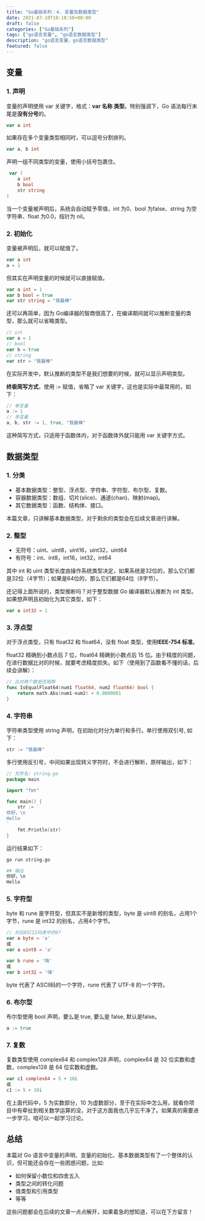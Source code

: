 ```yaml
---
title: "Go基础系列：4. 变量及数据类型"
date: 2021-07-10T18:18:56+08:00
draft: false
categories: ["Go基础系列"]
tags: ["go语言变量", "go语言数据类型"]
description: "go语言变量，go语言数据类型"
featured: false
---
```


## 变量

### 1. 声明

变量的声明使用 var 关键字，格式：**var 名称 类型**。特别强调下，Go 语法每行末尾是**没有分号**的。

```go
var a int
```

如果存在多个变量类型相同时，可以逗号分割排列。

```go
var a, b int
```

声明一组不同类型的变量，使用小括号包裹住。

```go
 var (
	a int
	b bool
	str string
)
```

当一个变量被声明后，系统会自动赋予零值，int 为0、bool 为false、string 为空字符串、float 为0.0，指针为 nil。

### 2. 初始化

变量被声明后，就可以赋值了。

```go
var a int
a = 1
```

但其实在声明变量的时候就可以直接赋值。

```go
var a int = 1
var b bool = true
var str string = "我最棒"
```

还可以再简单，因为 Go编译器的智商很高了，在编译期间就可以推断变量的类型，那么就可以省略类型。

```go
// int
var a = 1
// bool
var b = true
// string
var str = "我最棒"
```

在实际开发中，默认推断的类型不是我们想要的时候，就可以显示声明类型。

**终极简写方式**，使用 := 赋值，省略了 var 关键字，这也是实际中最常用的，如下：

```go
// 单变量
a := 1
// 多变量
a, b, str := 1, true, "我最棒"
```

这种简写方式，只适用于函数体内，对于函数体外就只能用 var 关键字方式。

## 数据类型

### 1. 分类

- 基本数据类型：整型、浮点型、字符串、字符型、布尔型、复数。
- 容器数据类型：数组、切片(slice)、通道(chan)、映射(map)。
- 其它数据类型：函数、结构体、接口。

本篇文章，只讲解基本数据类型，对于剩余的类型会在后续文章进行讲解。

### 2. 整型

- 无符号：uint、uint8，uint16，uint32，uint64
- 有符号：int、int8，int16，int32，int64

其中 int 和 uint 类型长度由操作系统类型决定，如果系统是32位的，那么它们都是32位（4字节）；如果是64位的，那么它们都是64位（8字节）。

还记得上面所说的，类型推断吗？对于整型数据 Go 编译器默认推断为 int 类型。如果想声明且初始化为其它类型，如下：

```go
var a int32 = 1
```

### 3. 浮点型

对于浮点类型，只有 float32 和 float64，没有 float 类型，使用**IEEE-754 标准**。

float32 精确到小数点后 7 位，float64 精确到小数点后 15 位。由于精度的问题，在进行数据比对的时候，就要考虑精度损失。如下（使用到了函数看不懂的话，后续会讲解）：

```go
// 比对两个数是否相等
func IsEqualFloat64(num1 float64, num2 float64) bool {
	return math.Abs(num1-num2) < 0.0000001
}
```

### 4. 字符串

字符串类型使用 string 声明，在初始化时分为单行和多行。单行使用双引号, 如下：

```go
str := "我最棒"
```

多行使用反引号，中间如果出现转义字符时，不会进行解析，原样输出，如下：

```go
// 文件名: string.go
package main

import "fmt"

func main() {
	str := `
你好，\n
Hello
`
	fmt.Println(str)
}
```

运行结果如下：

```bash
go run string.go

## 输出
你好，\n
Hello
```

### 5. 字符型

byte 和 rune 是字符型，但其实不是新增的类型，byte 是 uint8 的别名，占用1个字节，rune 是 int32 的别名，占用4个字节。

```go
// 对应ASCII码表中的97
var a byte = 'a'
或
var a uint8 = 'a'

var b rune = '嗨'
或
var b int32 = '嗨'
```

byte 代表了 ASCII码的一个字符，rune 代表了 UTF-8 的一个字符。

### 6. 布尔型

布尔型使用 bool 声明，要么是 true, 要么是 false, 默认是false。

```go
a := true
```

### 7. 复数

复数类型使用 complex64 和 complex128 声明，complex64 是 32 位实数和虚数，complex128 是 64 位实数和虚数。

```go
var c1 complex64 = 5 + 10i
或
c1 := 5 + 10i
```

在上面代码中，5 为实数部分，10 为虚数部分，至于在实际中怎么用，就看你项目中有牵扯到相关数学运算的没，对于这方面我也几乎忘干净了。如果真的需要进一步学习，咱可以一起学习讨论。

## 总结

本篇对 Go 语言中变量的声明、变量的初始化、基本数据类型有了一个整体的认识，但可能还会存在一些困惑问题，比如:

- 如何保留小数位和四舍五入
- 类型之间的转化问题
- 值类型和引用类型
- 等等

这些问题都会在后续的文章一点点解开，如果着急的想知道，可以在下方留言！
